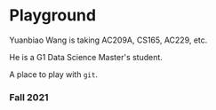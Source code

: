 # Playground

Yuanbiao Wang is taking AC209A, CS165, AC229, etc.

He is a G1 Data Science Master's student.

A place to play with `git`.

### Fall 2021
